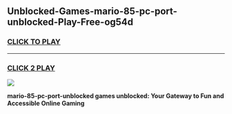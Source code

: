 
## Unblocked-Games-mario-85-pc-port-unblocked-Play-Free-og54d
<h3>
<a href="https://premium76.site?title=mario-85-pc-port-unblocked&ref=18A1">CLICK TO PLAY</a></h3>
<hr>

<h3>
<a href="https://premium76.site?title=mario-85-pc-port-unblocked&ref=18A1">CLICK 2 PLAY</a>
  
</h3>

<a href="https://premium76.site?title=mario-85-pc-port-unblocked&ref=18A1"><img src="https://clearcache.store/games.png"></a>


**mario-85-pc-port-unblocked games unblocked: Your Gateway to Fun and Accessible Online Gaming**
